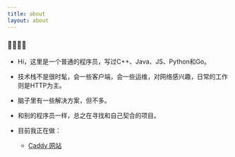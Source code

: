 ```yaml
---
title: about
layout: about
---
```


### 👋👋👋👋

- Hi，这里是一个普通的程序员，写过C++、Java、JS、Python和Go。

- 技术栈不是很时髦，会一些客户端，会一些运维，对网络感兴趣，日常的工作则是HTTP为主。

- 脑子里有一些解决方案，但不多。

- 和别的程序员一样，总之在寻找和自己契合的项目。

- 目前我正在做：
  - [Caddy 网站](https://github.com/vitsumoc/website.zh)